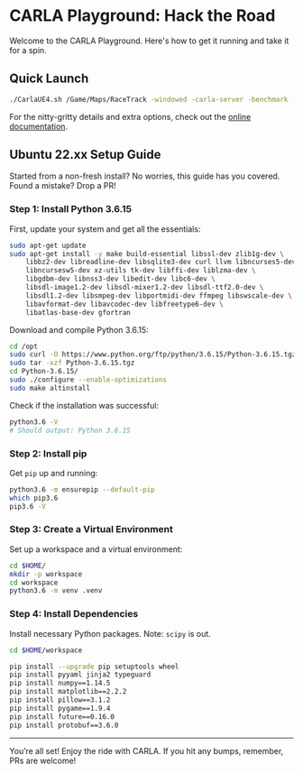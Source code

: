 # CARLA Playground: Hack the Road

Welcome to the CARLA Playground. Here's how to get it running and take it for a spin.

## Quick Launch

```sh
./CarlaUE4.sh /Game/Maps/RaceTrack -windowed -carla-server -benchmark -fps=30
```

For the nitty-gritty details and extra options, check out the [online documentation](http://carla.readthedocs.io).

## Ubuntu 22.xx Setup Guide

Started from a non-fresh install? No worries, this guide has you covered. Found a mistake? Drop a PR!

### Step 1: Install Python 3.6.15

First, update your system and get all the essentials:

```sh
sudo apt-get update
sudo apt-get install -y make build-essential libssl-dev zlib1g-dev \
    libbz2-dev libreadline-dev libsqlite3-dev curl llvm libncurses5-dev \
    libncursesw5-dev xz-utils tk-dev libffi-dev liblzma-dev \
    libgdbm-dev libnss3-dev libedit-dev libc6-dev \
    libsdl-image1.2-dev libsdl-mixer1.2-dev libsdl-ttf2.0-dev \
    libsdl1.2-dev libsmpeg-dev libportmidi-dev ffmpeg libswscale-dev \
    libavformat-dev libavcodec-dev libfreetype6-dev \
    libatlas-base-dev gfortran
```

Download and compile Python 3.6.15:

```sh
cd /opt
sudo curl -O https://www.python.org/ftp/python/3.6.15/Python-3.6.15.tgz
sudo tar -xzf Python-3.6.15.tgz
cd Python-3.6.15/
sudo ./configure --enable-optimizations
sudo make altinstall
```

Check if the installation was successful:

```sh
python3.6 -V
# Should output: Python 3.6.15
```

### Step 2: Install pip

Get `pip` up and running:

```sh
python3.6 -m ensurepip --default-pip
which pip3.6
pip3.6 -V
```

### Step 3: Create a Virtual Environment

Set up a workspace and a virtual environment:

```sh
cd $HOME/
mkdir -p workspace
cd workspace
python3.6 -m venv .venv
```

### Step 4: Install Dependencies

Install necessary Python packages. Note: `scipy` is out.

```sh
cd $HOME/workspace

pip install --upgrade pip setuptools wheel
pip install pyyaml jinja2 typeguard
pip install numpy==1.14.5
pip install matplotlib==2.2.2
pip install pillow==3.1.2
pip install pygame==1.9.4
pip install future==0.16.0
pip install protobuf==3.6.0
```

---

You’re all set! Enjoy the ride with CARLA. If you hit any bumps, remember, PRs are welcome!